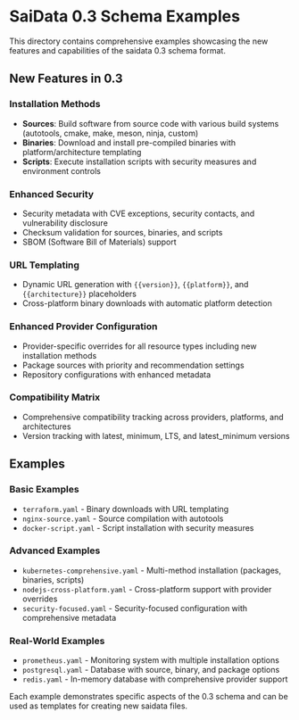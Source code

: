 # SaiData 0.3 Schema Examples

This directory contains comprehensive examples showcasing the new features and capabilities of the saidata 0.3 schema format.

## New Features in 0.3

### Installation Methods
- **Sources**: Build software from source code with various build systems (autotools, cmake, make, meson, ninja, custom)
- **Binaries**: Download and install pre-compiled binaries with platform/architecture templating
- **Scripts**: Execute installation scripts with security measures and environment controls

### Enhanced Security
- Security metadata with CVE exceptions, security contacts, and vulnerability disclosure
- Checksum validation for sources, binaries, and scripts
- SBOM (Software Bill of Materials) support

### URL Templating
- Dynamic URL generation with `{{version}}`, `{{platform}}`, and `{{architecture}}` placeholders
- Cross-platform binary downloads with automatic platform detection

### Enhanced Provider Configuration
- Provider-specific overrides for all resource types including new installation methods
- Package sources with priority and recommendation settings
- Repository configurations with enhanced metadata

### Compatibility Matrix
- Comprehensive compatibility tracking across providers, platforms, and architectures
- Version tracking with latest, minimum, LTS, and latest_minimum versions

## Examples

### Basic Examples
- `terraform.yaml` - Binary downloads with URL templating
- `nginx-source.yaml` - Source compilation with autotools
- `docker-script.yaml` - Script installation with security measures

### Advanced Examples
- `kubernetes-comprehensive.yaml` - Multi-method installation (packages, binaries, scripts)
- `nodejs-cross-platform.yaml` - Cross-platform support with provider overrides
- `security-focused.yaml` - Security-focused configuration with comprehensive metadata

### Real-World Examples
- `prometheus.yaml` - Monitoring system with multiple installation options
- `postgresql.yaml` - Database with source, binary, and package options
- `redis.yaml` - In-memory database with comprehensive provider support

Each example demonstrates specific aspects of the 0.3 schema and can be used as templates for creating new saidata files.